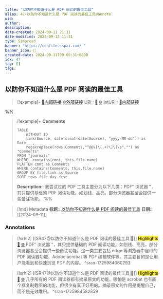 ```yaml
---
title: "以防你不知道什么是 PDF 阅读的最佳工具"
alias: 47-以防你不知道什么是 PDF 阅读的最佳工具@annote
uid: 
author: 
description: 
date-created: 2024-09-11 21:11
date-modified: 2024-09-13 11:31
type: Simpread
banner: "https://cdnfile.sspai.com/ "
banner_icon: 🔖
created-date: 2024-09-11T00:00:31+0800
idx: 47
tag: []
tags: 
---
```


## 以防你不知道什么是 PDF 阅读的最佳工具

> [!example]- [🧷内部链接](<http://localhost:7026/unread/47>) [🌐外部链接](<>)
> URI:: [🧷](<http://localhost:7026/unread/47>) [🌐](<>)
> intURI:: [🧷内部链接](<http://localhost:7026/reading/47>)

%%

> [!example]+ **Comments**
>
> ```dataview
> TABLE 
>     WITHOUT ID
>     link(Source, dateformat(date(Source), "yyyy-MM-dd")) as Date___, 
>     regexreplace(rows.Comments,"^@@\[\[.+?\]\]\s","") as "Comments"
> FROM "journals"
> WHERE  contains(cmnt, this.file.name)
> FLATTEN cmnt as Comments
> WHERE contains(Comments, this.file.name)
> GROUP BY file.link as Source
> SORT rows.file.day desc
> ```
>  **Description**:: 我尝试过的 PDF 工具主要分为以下几类：PDF" 浏览器 "，其只提供基础的 PDF 阅读功能，如划线、高亮，部分浏览器甚至会提供一些备注功能。
%%

> [!md] Metadata
> **标题**:: [以防你不知道什么是 PDF 阅读的最佳工具](https://sspai.com/post/90415)
> **日期**:: [[2024-09-11]]

### Annotations

> [!srhl2] [[SR47@以防你不知道什么是 PDF 阅读的最佳工具|📄]] <mark style="background-color: #ffeb3b">Highlights</mark> [🧷](<http://localhost:7026/unread/47#id=1725984060293>) [🌐](<#id=1725984060293>)
> PDF" 浏览器 "，其只提供基础的 PDF 阅读功能，如划线、高亮，部分浏览器甚至会提供一些备注功能。这一类主要包括 edge 等浏览器中自带的 PDF 阅读器功能、Adobe acrobat 等 PDF 编辑软件等。其主要目的是让用户能看到和快速浏览 PDF 的内容。
> ^sran-1725984060293

> [!srhl2] [[SR47@以防你不知道什么是 PDF 阅读的最佳工具|📄]] <mark style="background-color: #ffeb3b">Highlights</mark> [🧷](<http://localhost:7026/unread/47#id=1725984582859>) [🌐](<#id=1725984582859>)
> 几乎所有的 PDF 阅读器都有摘录原文的功能，哪怕是 acrobat 也有画个框复制截图的功能，但很少有真正好用的。摘录原文的作用是提醒自己，而不是无效堆积。
> ^sran-1725984582859
